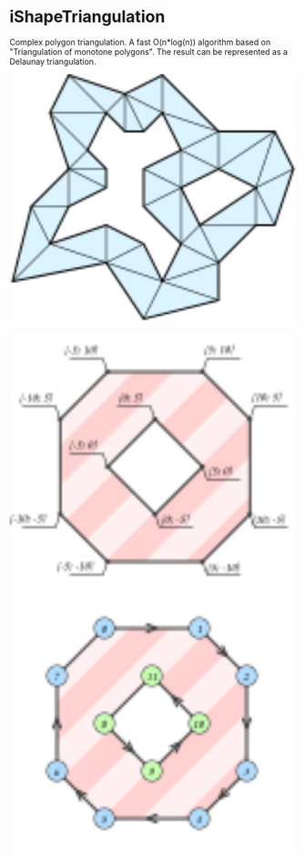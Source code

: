 # iShapeTriangulation
Complex polygon triangulation. A fast O(n*log(n)) algorithm based on "Triangulation of monotone polygons". The result can be represented as a Delaunay triangulation.
<p align="center">
<img src="https://github.com/NailxSharipov/iShapeTriangulation/blob/master/logo.svg" width="500">
</p>

<img align="left" src="https://github.com/NailxSharipov/iShapeTriangulation/blob/master/vertices_ordering_rule_0.svg" width="500">
<img align="left" src="https://github.com/NailxSharipov/iShapeTriangulation/blob/master/vertices_ordering_rule_1.svg" width="500">

